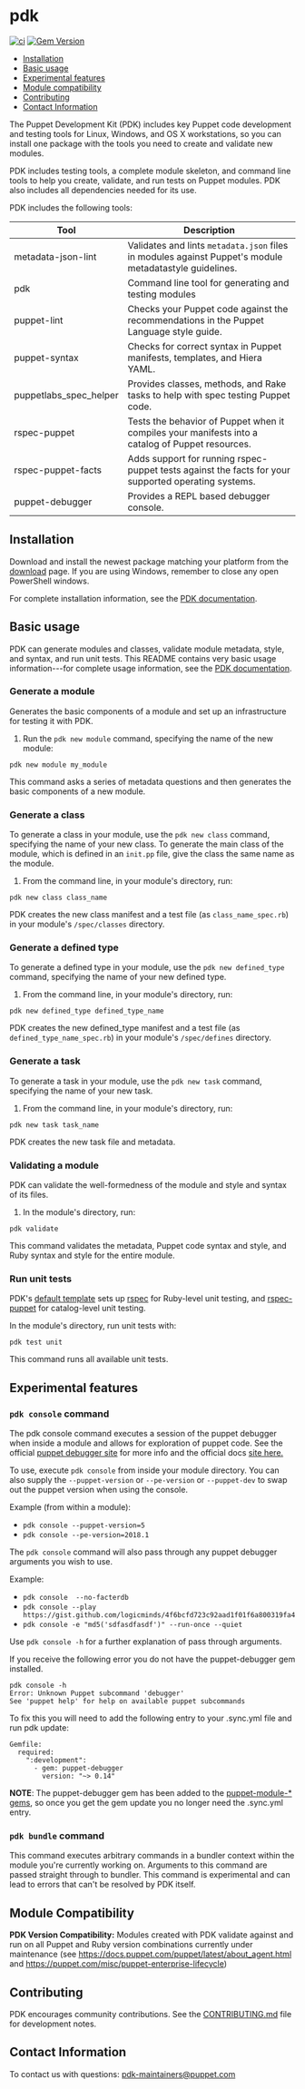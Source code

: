 # pdk

[![ci](https://github.com/puppetlabs/pdk/actions/workflows/ci.yml/badge.svg)](https://github.com/puppetlabs/pdk/actions/workflows/ci.yml) [![Gem Version](https://badge.fury.io/rb/pdk.svg)](https://badge.fury.io/rb/pdk)

* [Installation](#installation)
* [Basic usage](#basic-usage)
* [Experimental features](#experimental-features)
* [Module compatibility](#module-compatibility)
* [Contributing](#contributing)
* [Contact Information](#contact-information)

The Puppet Development Kit (PDK) includes key Puppet code development and testing tools for Linux, Windows, and OS X workstations, so you can install one package with the tools you need to create and validate new modules.

PDK includes testing tools, a complete module skeleton, and command line tools to help you create, validate, and run tests on Puppet modules. PDK also includes all dependencies needed for its use.

PDK includes the following tools:

Tool   | Description
----------------|-------------------------
metadata-json-lint | Validates and lints `metadata.json` files in modules against  Puppet's module metadatastyle guidelines.
pdk | Command line tool for generating and testing modules
puppet-lint | Checks your Puppet code against the recommendations in the Puppet Language style guide.
puppet-syntax | Checks for correct syntax in Puppet manifests, templates, and Hiera YAML.
puppetlabs_spec_helper | Provides classes, methods, and Rake tasks to help with spec testing Puppet code.
rspec-puppet | Tests the behavior of Puppet when it compiles your manifests into a catalog of Puppet resources.
rspec-puppet-facts | Adds support for running rspec-puppet tests against the facts for your supported operating systems.
puppet-debugger | Provides a REPL based debugger console.


## Installation

Download and install the newest package matching your platform from the [download](https://puppet.com/download-puppet-development-kit) page. If you are using Windows, remember to close any open PowerShell windows.

For complete installation information, see the [PDK documentation](https://puppet.com/docs/pdk/latest/pdk_install.html).

## Basic usage

PDK can generate modules and classes, validate module metadata, style, and syntax, and run unit tests. This README contains very basic usage information---for complete usage information, see the [PDK documentation](https://puppet.com/docs/pdk/latest/pdk_install.html).

### Generate a module

Generates the basic components of a module and set up an infrastructure for testing it with PDK.

1. Run the `pdk new module` command, specifying the name of the new module:

```
pdk new module my_module
```

This command asks a series of metadata questions and then generates the basic components of a new module.

### Generate a class

To generate a class in your module, use the `pdk new class` command, specifying the name of your new class. To generate the main class of the module, which is defined in an `init.pp` file, give the class the same name as the module.

1. From the command line, in your module's directory, run:
```
pdk new class class_name
```

PDK creates the new class manifest and a test file (as `class_name_spec.rb`) in your module's `/spec/classes` directory.

### Generate a defined type

To generate a defined type in your module, use the `pdk new defined_type` command, specifying the name of your new defined type.

1. From the command line, in your module's directory, run:
```
pdk new defined_type defined_type_name
```

PDK creates the new defined\_type manifest and a test file (as `defined_type_name_spec.rb`) in your module's `/spec/defines` directory.

### Generate a task

To generate a task in your module, use the `pdk new task` command, specifying the name of your new task.

1. From the command line, in your module's directory, run:
```
pdk new task task_name
```

PDK creates the new task file and metadata.

### Validating a module

PDK can validate the well-formedness of the module and style and syntax of its files.

1. In the module's directory, run:

```
pdk validate
```

This command validates the metadata, Puppet code syntax and style, and Ruby syntax and style for the entire module.

### Run unit tests

PDK's [default template](https://github.com/puppetlabs/pdk-templates) sets up [rspec](http://rspec.info/) for Ruby-level unit testing, and [rspec-puppet](https://github.com/rodjek/rspec-puppet/) for catalog-level unit testing.

In the module's directory, run unit tests with:

```
pdk test unit
```

This command runs all available unit tests.

## Experimental features

### `pdk console` command
The pdk console command executes a session of the puppet debugger when inside a module and allows for exploration of puppet code.  See the official [puppet debugger site](https://www.puppet-debugger.com) for more info and the official docs [site here.](https://docs.puppet-debugger.com)

To use, execute `pdk console` from inside your module directory.  You can also supply the `--puppet-version` or `--pe-version` or `--puppet-dev` to swap out the puppet version when using the console.

Example (from within a module):

* `pdk console --puppet-version=5`
* `pdk console --pe-version=2018.1`

The `pdk console` command will also pass through any puppet debugger arguments you wish to use.

Example:

* `pdk console  --no-facterdb`
* `pdk console --play https://gist.github.com/logicminds/4f6bcfd723c92aad1f01f6a800319fa4`
* `pdk console -e "md5('sdfasdfasdf')" --run-once --quiet`

Use `pdk console -h` for a further explanation of pass through arguments.

If you receive the following error you do not have the puppet-debugger gem installed.

```
pdk console -h
Error: Unknown Puppet subcommand 'debugger'
See 'puppet help' for help on available puppet subcommands
```

To fix this you will need to add the following entry to your .sync.yml file and run pdk update:

```
Gemfile:
  required:
    ":development":
      - gem: puppet-debugger
        version: "~> 0.14"
```  

**NOTE**: The puppet-debugger gem has been added to the [puppet-module-* gems](https://github.com/puppetlabs/puppet-module-gems/pull/117), so once you get the gem update you no longer need the .sync.yml entry.

### `pdk bundle` command

This command executes arbitrary commands in a bundler context within the module you're currently working on. Arguments to this command are passed straight through to bundler. This command is experimental  and can lead to errors that can't be resolved by PDK itself.

## Module Compatibility

**PDK Version Compatibility:** Modules created with PDK validate against and run on all Puppet and Ruby version combinations currently under maintenance (see https://docs.puppet.com/puppet/latest/about_agent.html and https://puppet.com/misc/puppet-enterprise-lifecycle)

## Contributing

PDK encourages community contributions. See the [CONTRIBUTING.md](CONTRIBUTING.md) file for development notes.

## Contact Information

To contact us with questions: [pdk-maintainers@puppet.com](mailto:pdk-maintainers@puppet.com)
